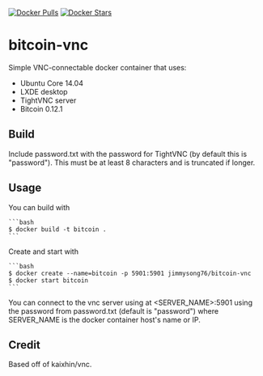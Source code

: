[![Docker Pulls](https://img.shields.io/docker/pulls/jimmysong76/bitcoin-vnc.svg)](https://hub.docker.com/r/jimmysong76/bitcoin-vnc/)
[![Docker Stars](https://img.shields.io/docker/stars/jimmysong76/bitcoin-vnc.svg)](https://hub.docker.com/r/jimmysong76/bitcoin-vnc/)

bitcoin-vnc
===
Simple VNC-connectable docker container that uses:

 * Ubuntu Core 14.04
 * LXDE desktop
 * TightVNC server
 * Bitcoin 0.12.1

Build
-----
Include password.txt with the password for TightVNC (by default this is "password"). This must be at least 8 characters and is truncated if longer.

Usage
-----
You can build with

    ```bash
    $ docker build -t bitcoin .
    ```

Create and start with

    ```bash
    $ docker create --name=bitcoin -p 5901:5901 jimmysong76/bitcoin-vnc
    $ docker start bitcoin
    ```

You can connect to the vnc server using at <SERVER_NAME>:5901 using the password from password.txt (default is "password") where SERVER_NAME is the docker container host's name or IP.

Credit
------

Based off of kaixhin/vnc.